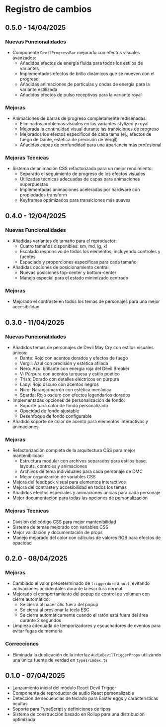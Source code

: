 # Registro de cambios

## 0.5.0 - 14/04/2025

### Nuevas Funcionalidades
- Componente `DevilProgressBar` mejorado con efectos visuales avanzados:
  - Añadidos efectos de energía fluida para todos los estilos de variantes
  - Implementados efectos de brillo dinámicos que se mueven con el progreso
  - Añadidas animaciones de partículas y ondas de energía para la variante estilizada
  - Añadidos efectos de pulso receptivos para la variante royal

### Mejoras
- Animaciones de barras de progreso completamente rediseñadas:
  - Eliminados problemas visuales en las variantes stylized y royal
  - Mejorada la continuidad visual durante las transiciones de progreso
  - Mejorados los efectos específicos de cada tema (ej., efectos de fuego de Dante, estética de precisión de Vergil)
  - Añadidas capas de profundidad para una apariencia más profesional

### Mejoras Técnicas
- Sistema de animación CSS refactorizado para un mejor rendimiento:
  - Separado el seguimiento de progreso de los efectos visuales
  - Utilizadas técnicas adecuadas de capas para animaciones superpuestas
  - Implementadas animaciones aceleradas por hardware con propiedades transform
  - Keyframes optimizados para transiciones más suaves

## 0.4.0 - 12/04/2025

### Nuevas Funcionalidades
- Añadidas variantes de tamaño para el reproductor:
  - Cuatro tamaños disponibles: sm, md, lg, xl
  - Escalado responsivo de todos los elementos, incluyendo controles y fuentes
  - Espaciado y proporciones específicas para cada tamaño
- Añadidas opciones de posicionamiento central:
  - Nuevas posiciones top-center y bottom-center
  - Manejo especial para el estado minimizado centrado

### Mejoras
- Mejorado el contraste en todos los temas de personajes para una mejor accesibilidad

## 0.3.0 - 11/04/2025

### Nuevas Funcionalidades
- Añadidos temas de personajes de Devil May Cry con estilos visuales únicos:
  - Dante: Rojo con acentos dorados y efectos de fuego
  - Vergil: Azul con precisión y estética afilada
  - Nero: Azul brillante con energía roja del Devil Breaker
  - V: Púrpura con acentos turquesa y estilo poético
  - Trish: Dorado con detalles eléctricos en púrpura
  - Lady: Rojo oscuro con acentos negros
  - Nico: Naranja/marrón con estética mecánica
  - Sparda: Rojo oscuro con efectos legendarios dorados
- Implementadas opciones de personalización de fondo:
  - Soporte para color de fondo personalizado
  - Opacidad de fondo ajustable
  - Desenfoque de fondo configurable
- Añadido soporte de color de acento para elementos interactivos y animaciones

### Mejoras
- Refactorización completa de la arquitectura CSS para mejor mantenibilidad:
  - Estructura modular con archivos separados para estilos base, layouts, controles y animaciones
  - Archivos de tema individuales para cada personaje de DMC
  - Mejor organización de variables CSS
- Mejora del feedback visual para elementos interactivos
- Mejora del contraste y accesibilidad en todos los temas
- Añadidos efectos especiales y animaciones únicas para cada personaje
- Mejor documentación para todas las opciones de personalización

### Mejoras Técnicas
- División del código CSS para mejor mantenibilidad
- Sistema de temas mejorado con variables CSS
- Mejor validación y documentación de props
- Manejo mejorado del color con cálculos de valores RGB para efectos de opacidad

## 0.2.0 - 08/04/2025

### Mejoras
- Cambiado el valor predeterminado de `triggerWord` a `null`, evitando activaciones accidentales durante la escritura normal
- Mejorado el comportamiento del popup de control de volumen con cierre automático:
  - Se cierra al hacer clic fuera del popup
  - Se cierra al presionar la tecla ESC
  - Se cierra automáticamente cuando el ratón está fuera del área durante 2 segundos
- Limpieza adecuada de temporizadores y escuchadores de eventos para evitar fugas de memoria

### Correcciones
- Eliminada la duplicación de la interfaz `AudioDevilTriggerProps` utilizando una única fuente de verdad en `types/index.ts`

## 0.1.0 - 07/04/2025

- Lanzamiento inicial del módulo React Devil Trigger
- Componente de reproductor de audio React personalizable
- Detección de secuencias de teclado para Easter eggs y características ocultas
- Soporte para TypeScript y definiciones de tipos
- Sistema de construcción basado en Rollup para una distribución optimizada